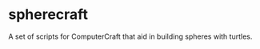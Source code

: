 spherecraft
===========

A set of scripts for ComputerCraft that aid in building spheres with turtles.